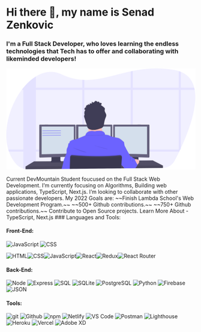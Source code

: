 # Hi there 👋, my name is Senad Zenkovic
### I'm a Full Stack Developer, who loves learning the endless technologies that Tech has to offer and collaborating with likeminded developers!

![I am GitHub Readme Generator's creator](senadzenkovicdeveloper.svg)

<justify>
Current DevMountain Student foucused on the Full Stack Web Development. I’m currently focusing on Algorithms, Building web applications, TypeScript, Next.js. I’m looking to collaborate with other passionate developers. My 2022 Goals are: ~~Finish Lambda School's Web Development Program.~~ ~~500+ Github contributions.~~ ~~750+ Github contributions.~~ Contribute to Open Source projects. Learn More About - TypeScript, Next.js
  </justify>
### Languages and Tools:

#### Front-End:
![JavaScript](https://img.shields.io/badge/JS-JavaScript-gold)
![CSS](https://img.shields.io/badge/CSS-CSS-blue)


![HTML](https://img.shields.io/badge/HTML-2E3440?style=for-the-badge&logo=html)![CSS](https://img.shields.io/badge/CSS-2E3440?style=for-the-badge&logo=css3)![JavaScript](https://img.shields.io/badge/JavaScript-2E3440?style=for-the-badge&logo=javascript)![React](https://img.shields.io/badge/React-2E3440?style=for-the-badge&logo=react)![Redux](https://img.shields.io/badge/Redux-2E3440?style=for-the-badge&logo=redux)![React Router](https://img.shields.io/badge/React%20Router-2E3440?style=for-the-badge&logo=react%20router)
#### Back-End:

![Node](https://img.shields.io/badge/Node-2E3440?style=for-the-badge&logo=node.js)
![Express](https://img.shields.io/badge/Express-2E3440?style=for-the-badge&logo=express)
![SQL](https://img.shields.io/badge/SQL-2E3440?style=for-the-badge&logo=sql)
![SQLite](https://img.shields.io/badge/SQLite-2E3440?style=for-the-badge&logo=sqlite)
![PostgreSQL](https://img.shields.io/badge/PostgreSQL-2E3440?style=for-the-badge&logo=postgresql)
![Python](https://img.shields.io/badge/Python-2E3440?style=for-the-badge&logo=python)
![Firebase](https://img.shields.io/badge/Firebase-2E3440?style=for-the-badge&logo=firebase)
![JSON](https://img.shields.io/badge/JSON-2E3440?style=for-the-badge&logo=json)

#### Tools:

![git](https://img.shields.io/badge/git-2E3440?style=for-the-badge&logo=git)
![Github](https://img.shields.io/badge/GitHub-2E3440?style=for-the-badge&logo=github)
![npm](https://img.shields.io/badge/npm-2E3440?style=for-the-badge&logo=npm)
![Netlify](https://img.shields.io/badge/Netlify-2E3440?style=for-the-badge&logo=netlify)
![VS Code](https://img.shields.io/badge/VS%20Code-2E3440?style=for-the-badge&logo=visual%20studio)
![Postman](https://img.shields.io/badge/Postman-2E3440?style=for-the-badge&logo=Postman)
![Lighthouse](https://img.shields.io/badge/Lighthouse-2E3440?style=for-the-badge&logo=lighthouse)
![Heroku](https://img.shields.io/badge/Heroku-2E3440?style=for-the-badge&logo=heroku)
![Vercel](https://img.shields.io/badge/Vercel-2E3440?style=for-the-badge&logo=vercel)
![Adobe XD](https://img.shields.io/badge/Adobe%20XD-2E3440?style=for-the-badge&logo=adobe%20xd)
